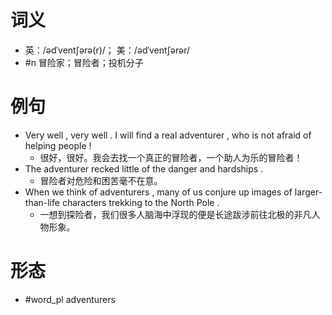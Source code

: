 # 词义
- 英：/ədˈventʃərə(r)/； 美：/ədˈventʃərər/
- #n 冒险家；冒险者；投机分子
# 例句
- Very well , very well . I will find a real adventurer , who is not afraid of helping people !
	- 很好，很好。我会去找一个真正的冒险者，一个助人为乐的冒险者！
- The adventurer recked little of the danger and hardships .
	- 冒险者对危险和困苦毫不在意。
- When we think of adventurers , many of us conjure up images of larger-than-life characters trekking to the North Pole .
	- 一想到探险者，我们很多人脑海中浮现的便是长途跋涉前往北极的非凡人物形象。
# 形态
- #word_pl adventurers
